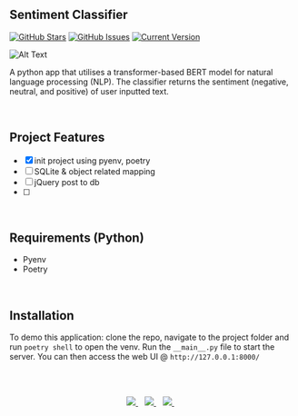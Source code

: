 ## Sentiment Classifier

[![GitHub Stars](https://img.shields.io/github/stars/jordanhoare/sentiment-analysis.svg)](https://github.com/jordanhoare/sentiment-analysis/stargazers) [![GitHub Issues](https://img.shields.io/github/issues/jordanhoare/sentiment-analysis.svg)](https://github.com/jordanhoare/sentiment-analysis/issues) [![Current Version](https://img.shields.io/badge/version-0.0.2-green.svg)](https://github.com/jordanhoare/sentiment-analysis) 

![Alt Text](https://media.giphy.com/media/G676IQ2MTsKtMucYA0/giphy.gif)


A python app that utilises a transformer-based BERT model for natural language processing (NLP).  The classifier returns the sentiment (negative, neutral, and positive) of user inputted text.

</br>

## Project Features
- [x] init project using pyenv, poetry
- [ ] SQLite & object related mapping
- [ ] jQuery post to db
- [ ] 

</br>

## Requirements (Python)  
- Pyenv
- Poetry 

</br>

## Installation
To demo this application: clone the repo, navigate to the project folder and run `poetry shell` to open the venv.  Run the ` __main__.py ` file to start the server.  You can then access the web UI @ `http://127.0.0.1:8000/`


</br>

</br>


<p align="center">
    <a href="https://www.linkedin.com/in/jordan-hoare/">
        <img src="https://img.shields.io/badge/LinkedIn-0077B5?style=for-the-badge&logo=linkedin&logoColor=white" />
    </a>&nbsp;&nbsp;
    <a href="https://www.kaggle.com/jordanhoare">
        <img src="https://img.shields.io/badge/Kaggle-20BEFF?style=for-the-badge&logo=Kaggle&logoColor=white" />
    </a>&nbsp;&nbsp;
    <a href="mailto:jordanhoare0@gmail.com">
        <img src="https://img.shields.io/badge/Gmail-D14836?style=for-the-badge&logo=gmail&logoColor=white" />
    </a>&nbsp;&nbsp;
</p>
